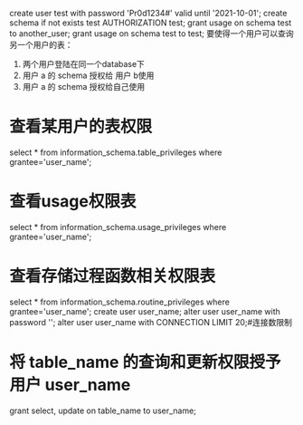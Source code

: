 create user test with password 'Pr0d1234#' valid until '2021-10-01';
create schema if not exists test AUTHORIZATION test;
grant usage on schema test to another_user;
grant usage on schema test to test;
要使得一个用户可以查询另一个用户的表： 
1. 两个用户登陆在同一个database下
2. 用户 a 的 schema 授权给 用户 b使用
3. 用户 a 的 schema 授权给自己使用
# 查看某用户的表权限
select * from information_schema.table_privileges where grantee='user_name';
# 查看usage权限表
select * from information_schema.usage_privileges where grantee='user_name';
# 查看存储过程函数相关权限表
select * from information_schema.routine_privileges where grantee='user_name';
create user user_name;
alter user user_name with password '';
alter user user_name with CONNECTION LIMIT  20;#连接数限制
# 将 table_name 的查询和更新权限授予用户 user_name
grant select, update on table_name to user_name;
